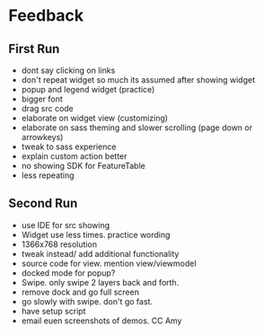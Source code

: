 # Feedback

## First Run

- dont say clicking on links
- don't repeat widget so much its assumed after showing widget
- popup and legend widget (practice)
- bigger font
- drag src code
- elaborate on widget view (customizing)
- elaborate on sass theming and slower scrolling (page down or arrowkeys)
- tweak to sass experience
- explain custom action better
- no showing SDK for FeatureTable
- less repeating

## Second Run

- use IDE for src showing
- Widget use less times. practice wording
- 1366x768 resolution
- tweak instead/ add additional functionality
- source code for view. mention view/viewmodel
- docked mode for popup?
- Swipe. only swipe 2 layers back and forth.
- remove dock and go full screen
- go slowly with swipe. don't go fast.
- have setup script
- email euen screenshots of demos. CC Amy
